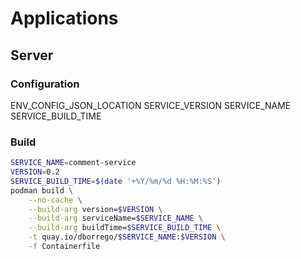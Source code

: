
# Applications

## Server

### Configuration
ENV_CONFIG_JSON_LOCATION
SERVICE_VERSION
SERVICE_NAME
SERVICE_BUILD_TIME

### Build
```zsh
SERVICE_NAME=comment-service
VERSION=0.2
SERVICE_BUILD_TIME=$(date '+%Y/%m/%d %H:%M:%S')
podman build \
    --no-cache \
    --build-arg version=$VERSION \
    --build-arg serviceName=$SERVICE_NAME \
    --build-arg buildTime=$SERVICE_BUILD_TIME \
    -t quay.io/dborrego/$SERVICE_NAME:$VERSION \
    -f Containerfile
```